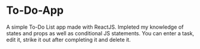 # To-Do-App
A simple To-Do List app made with ReactJS. Impleted my knowledge of states and props as well as conditional JS statements. 
You can enter a task, edit it, strike it out after completing it and delete it. 
